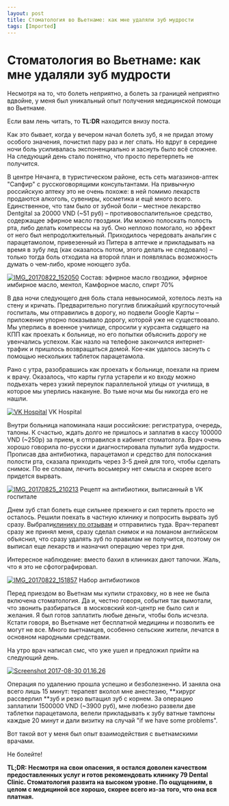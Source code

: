 ```yaml
---
layout: post
title: Стоматология во Вьетнаме: как мне удаляли зуб мудрости
tags: [Imported]
---
```

# Стоматология во Вьетнаме: как мне удаляли зуб мудрости

Несмотря на то, что болеть неприятно, а болеть за границей неприятно вдвойне, у меня был уникальный опыт получения медицинской помощи во Вьетнаме. ​

​Если вам лень читать, то **TL:DR** находится внизу поста.

Как это бывает, когда у вечером начал болеть зуб, я не придал этому особого значения, почистил пару раз и лег спать. Но вдруг в середине ночи боль усиливалась экспоненциально и заснуть было всё сложнее. На следующий день стало понятно, что просто перетерпеть не получится.

В центре Нячанга, в туристическом районе, есть сеть магазинов-аптек "Сапфир" с русскоговорящими консультантами. На привычную российскую аптеку это не очень похоже: в ней помимо лекарств продаются алкоголь, сувениры, косметика и ещё много всего. Единственное, что там было от зубной боли – местное лекарство Dentgital за 20000 VND (~51 руб) – противовоспалительное средство, содержащее эфирное масло гвоздики. Им можно полоскать полость рта, либо делать компрессы на зуб. Оно неплохо помогало, но эффект от него был непродолжительный. Приходилось чередовать анальгин с парацетамолом, привезенный из Питера в аптечке и прикладывать на время в зубу лед (как оказалось потом, этого делать не следовало) – только тогда боль отходила на второй план и появлялась возможность думать о чем-либо, кроме ноющего зуба.

[![IMG_20170822_152050](https://vlaim.s3.amazonaws.com/uploads/2017/08/IMG_20170822_152050.jpg)](https://vlaim.s3.amazonaws.com/uploads/2017/08/IMG_20170822_152050.jpg) Состав: эфирное масло гвоздики, эфирное имбирное масло, ментол, Камфорное масло, спирт 70%

В два ночи следующего дня боль стала невыносимой, хотелось лезть на стену и кричать. Предварительно погуглив ближайший круглосуточный госпиталь, мы отправились в дорогу, но подвели Google Карты – приложение упорно показывало дорогу, которой уже не существовало. Мы уперлись в военное училище, спросили у курсанта сидящего на КПП как проехать к больнице, но его попытки объяснить дорогу не увенчались успехом. Как назло на телефоне закончился интернет-трафик и пришлось возвращаться домой. Кое-как удалось заснуть с помощью нескольких таблеток парацетамола.

Рано с утра, разобравшись как проехать к больнице, поехали на прием к врачу. Оказалось, что карты гугла устарели и ко входу можно подъехать через узкий переулок параллельной улицы от училища, в которое мы уперлись накануне. Во тьме ночи мы бы никогда его не нашли.

[![VK Hospital](https://vlaim.s3.amazonaws.com/uploads/2017/08/vkhospital.png)](https://vlaim.s3.amazonaws.com/uploads/2017/08/vkhospital.png) VK Hospital

Внутри больница напоминала наши российские: регистратура, очередь, талоны. К счастью, ждать долго не пришлось и заплатив в кассу 100000 VND (~250р) за прием, я отправился в кабинет стоматолога. Врач очень хорошо говорила по-русски и диагностировала пульпит зуба мудрости. Прописав два антибиотика, парацетамол и средство для полоскания полости рта, сказала приходить через 3-5 дней для того, чтобы сделать снимок. По ее словам, лечить восьмерку нет смысла и скорее всего придется вырвать.

[![IMG_20170825_210213](https://vlaim.s3.amazonaws.com/uploads/2017/08/IMG_20170825_210213.jpg)](https://vlaim.s3.amazonaws.com/uploads/2017/08/IMG_20170825_210213.jpg) Рецепт на антибиотики, выписанный в VK госпитале

Днем зуб стал болеть еще сильнее прежнего и сил терпеть просто не осталось. Решили поехать в частную клинику и попросить вырвать зуб сразу. Выбрали[клинику по отзывам](https://www.facebook.com/pages/Nha-Khoa-79/221829608027774) и отправились туда. Врач-терапевт сразу же принял меня, сразу сделал снимок и на ломаном английском объяснил, что сразу удалять зуб по правилам не получится, поэтому он выписал еще лекарств и назначил операцию через три дня.

Интересное наблюдение: вместо бахил в клиниках дают тапочки. Жаль, что я это не сфотографировал.

[![IMG_20170822_151857](https://vlaim.s3.amazonaws.com/uploads/2017/08/IMG_20170822_151857.jpg)](https://vlaim.s3.amazonaws.com/uploads/2017/08/IMG_20170822_151857.jpg) Набор антибиотиков

Перед приездом во Вьетнам мы купили страховку, но в нее не была включена стоматология. Да и, честно говоря, события так вымотали, что звонить разбираться  в московский кол-центр не было сил и желания. Я был готов заплатить любые деньги, чтобы боль исчезла. Кстати говоря, во Вьетнаме нет бесплатной медицины и позволить ее могут не все. Много вьетнамцев, особенно сельские жители, лечатся в основном народными средствами.

На утро врач написал смс, что уже ушел и предложил прийти на следующий день.

[![Screenshot 2017-08-30 01.16.26](https://vlaim.s3.amazonaws.com/uploads/2017/08/Screenshot-2017-08-30-01.16.26.png)](https://vlaim.s3.amazonaws.com/uploads/2017/08/Screenshot-2017-08-30-01.16.26.png)

Операция по удалению прошла успешно и безболезненно. И заняла она всего лишь 15 минут: терапевт вколол мне анестезию, **<span style="font-weight: 400;">хирург рассверлил </span>**зуб и резко вытащил зуб с корнем. За операцию заплатили 1500000 VND (~3900 руб), мне любезно развели две таблетки парацетамола, велели прикладывать к зубу ватные тампоны каждые 20 минут и дали визитку на случай "if we have some problems".

Вот такой вот у меня был опыт взаимодействия с вьетнамскими врачами.

Не болейте!

**TL;DR: Несмотря на свои опасения, я остался доволен качеством предоставленных услуг и готов рекомендовать клинику 79 Dental Clinic. Стоматология развита на высоком уровне. По ощущениям, в целом с медициной все хорошо, скорее всего из-за того, что она вся платная.**
